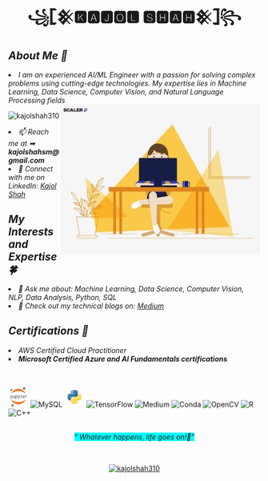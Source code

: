 <h1 align="center">꧁𓊈𒆜🅺🅰🅹🅾🅻 🆂🅷🅰🅷𒆜𓊉꧂</h1>

<h2 align="left"><i>About Me 🍁</i></h2>
<li align="left"><i>I am an experienced AI/ML Engineer with a passion for solving complex problems using cutting-edge technologies. My expertise lies in Machine Learning, Data Science, Computer Vision, and Natural Language Processing fields</i></li>
<img align="right" alt="GIF" src="https://github.com/kajolshah310/kajolshah310/blob/main/girls_code3.gif" width="400px" height="300px"/>
<p align="left"> <img src="https://komarev.com/ghpvc/?username=kajolshah310" alt="kajolshah310" /> </p>

<li align="left"><i> 📫 Reach me at ➡︎ <b>kajolshahsm@gmail.com</b></i></li>
<li align="left"><i> 💼 Connect with me on LinkedIn: <a href="https://www.linkedin.com/in/kajol-t-shah/">Kajol Shah</a></i></li>

<h2 align="left"><i>My Interests and Expertise 🍀</i></h2>

<li align="left"> <i>💬 Ask me about: Machine Learning, Data Science, Computer Vision, NLP, Data Analysis, Python, SQL </i></b></li>
<li align="left"> <i>🌱 Check out my technical blogs on: <a href="https://medium.com/@kajolshah">Medium</i></a></li>

<h2 align="left"><i>Certifications 📝</i></h2>
<li align="left"><i>AWS Certified Cloud Practitioner</i></b></li>
<li align="left"><i> <b>Microsoft Certified Azure and AI Fundamentals certifications</i></b></li><br/><br/>

<p align="left">
<img src="https://raw.githubusercontent.com/github/explore/80688e429a7d4ef2fca1e82350fe8e3517d3494d/topics/jupyter-notebook/jupyter-notebook.png " alt="jupyter-notebook" width="40" height="40"/>
<img src="https://www.freepnglogos.com/uploads/logo-mysql-png/logo-mysql-mysql-logo-png-images-are-download-crazypng-21.png" alt="MySQL" width="60" height="40"/>
<img src="https://raw.githubusercontent.com/github/explore/80688e429a7d4ef2fca1e82350fe8e3517d3494d/topics/python/python.png" alt="Python" width="40" height="40"/>
 <img src="https://img.shields.io/badge/TensorFlow-FF6F00?style=for-the-badge&logo=tensorflow&logoColor=white" alt="TensorFlow" width="60" height="40"/>
 <img src="https://img.shields.io/badge/Medium-12100E?style=for-the-badge&logo=medium&logoColor=white" alt="Medium" width="60" height="40"/>
 <img src="https://img.shields.io/badge/conda-342B029.svg?&style=for-the-badge&logo=anaconda&logoColor=white" alt="Conda" width="60" height="40"/>
 <img src="https://img.shields.io/badge/OpenCV-27338e?style=for-the-badge&logo=OpenCV&logoColor=white" alt="OpenCV" width="60" height="40"/>
 <img src="https://img.shields.io/badge/R-276DC3?style=for-the-badge&logo=r&logoColor=white" alt="R" width="40" height="40"/>
 <img src="https://img.shields.io/badge/C%2B%2B-00599C?style=for-the-badge&logo=c%2B%2B&logoColor=white" alt="C++" width="60" height="40"/> 
</p>

<p align="center">
<br/>
 <span style="background-color: #00FFFF">“<i> Whatever happens, life goes on!🧡” </i></span>
</p>

<br/>
<p align="center">
<a href="https://www.linkedin.com/in/kajol-t-shah" target="blank"><img align="center" src="https://cdn.jsdelivr.net/npm/simple-icons@3.0.1/icons/linkedin.svg" alt="kajolshah310" height="20" width="20" /></a>
